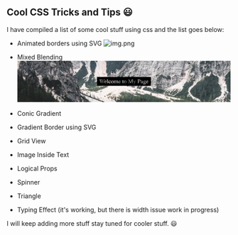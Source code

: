 ## Cool CSS Tricks and Tips :smiley:	

I have compiled a list of some cool stuff using css and the list goes below:

- Animated borders using SVG 
    ![img.png](imgs/animated-border.gif)
- Mixed Blending
  ![img.png](imgs/blending.png)
- Conic Gradient 
  
- Gradient Border using SVG
- Grid View
- Image Inside Text
- Logical Props
- Spinner
- Triangle
- Typing Effect (it's working, but there is width issue work in progress)


I will keep adding more stuff stay tuned for cooler stuff. :smiley:	 


